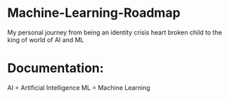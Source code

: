 # Machine-Learning-Roadmap
My personal journey from being an identity crisis heart broken child to the king of world of AI and ML

# Documentation:
AI = Artificial Intelligence
ML = Machine Learning
